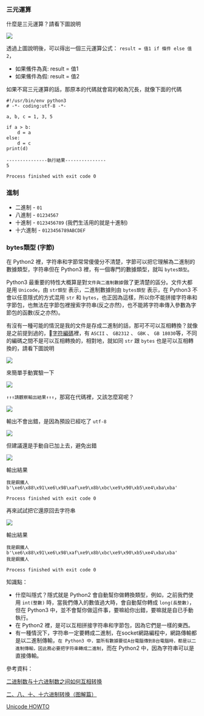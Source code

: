 ### 三元運算

什麼是三元運算？請看下圖說明

![](http://images2015.cnblogs.com/blog/1070619/201612/1070619-20161209000700788-1335921089.png)

透過上圖說明後，可以得出一個三元運算公式： `result = 值1 if 條件 else 值2`，

* 如果鯈件為真: result = 值1
* 如果鯈件為假: result = 值2

如果不寫三元運算的話，那原本的代碼就會寫的較為冗長，就像下面的代碼

```
#!/usr/bin/env python3
# -*- coding:utf-8 -*-

a, b, c = 1, 3, 5

if a > b:
    d = a
else:
    d = c
print(d)

---------------執行結果---------------
5

Process finished with exit code 0
```


### 進制

* 二進制 - `01`
* 八進制 - `01234567`
* 十進制 - `0123456789` (我們生活用的就是十進制)
* 十六進制 - `0123456789ABCDEF` 



### bytes類型 (字節)

在 Python2 裡，字符串和字節常常傻傻分不清楚，字節可以把它理解為二進制的數據類型，字符串但在 Python3 裡，有一個專門的數據類型，就叫 `bytes類型`。

Python3 最重要的特性大概算是對`文件與二進制數據`做了更清楚的區分。文件大都是用 `Unicode`，由 `str類型` 表示，二進制數據則由 `bytes類型` 表示，在 Python3 不會以任意隱式的方式混用 `str` 和 `bytes`，也正因為這樣，所以你不能拼接字符串和字節包，也無法在字節包裡搜索字符串(反之亦然)，也不能將字符串傳入參數為字節包的函數(反之亦然)。

有沒有一種可能的情況是我的文件是存成二進制的話，那可不可以互相轉換？就像是之前提到過的，[字符編碼](http://www.cnblogs.com/zarr12steven/p/6120692.html)裡，有 `ASCII` 、 `GB2312` 、 `GBK` 、 `GB 18030`等，不同的編碼之間不是可以互相轉換的，相對地，就如同 `str` 跟 `bytes` 也是可以互相轉換的，請看下圖說明

![](http://images2015.cnblogs.com/blog/1070619/201612/1070619-20161210225246663-1747128516.png)



來簡單手動實驗一下

![](http://images2015.cnblogs.com/blog/1070619/201612/1070619-20161210225335101-682257167.png)

`↑↑↑請觀察輸出結果↑↑↑`，那寫在代碼裡，又該怎麼寫呢？

![](http://images2015.cnblogs.com/blog/1070619/201612/1070619-20161210225434663-2106527728.png)

輸出不會出錯，是因為預設已經吃了 `utf-8`

![](http://images2015.cnblogs.com/blog/1070619/201612/1070619-20161210232545663-963395275.png)

但建議還是手動自已加上去，避免出錯

![](http://images2015.cnblogs.com/blog/1070619/201612/1070619-20161210232557991-475393892.png)

輸出結果

```
我是鋼鐵人
b'\xe6\x88\x91\xe6\x98\xaf\xe9\x8b\xbc\xe9\x90\xb5\xe4\xba\xba'

Process finished with exit code 0
```

再來試試把它還原回去字符串

![](http://images2015.cnblogs.com/blog/1070619/201612/1070619-20161210233306585-1217004552.png)

輸出結果

```
我是鋼鐵人
b'\xe6\x88\x91\xe6\x98\xaf\xe9\x8b\xbc\xe9\x90\xb5\xe4\xba\xba'
我是鋼鐵人

Process finished with exit code 0
```

知識點：

* 什麼叫隱式？隱式就是 Python2 會自動幫你做轉換類型，例如，之前我們使用 `int(整數)` 時，當我們傳入的數值過大時，會自動幫你轉成 `long(長整數)`，但在 Python3 中，並不會幫你做這件事，要嘛給你出錯，要嘛就是自已手動執行。
* 在 Python2 裡，是可以互相拼接字符串和字節包，因為它們是一樣的東西。
* 有一種情況下，字符串一定要轉成二進制，在socket網路編程中，網路傳輸都是以二進制傳輸，`在 Python3 中，當所有數據要從A台電腦傳到B台電腦時，都是以二進制傳輸，因此務必要把字符串轉成二進制`，而在 Python2 中，因為字符串可以是直接傳輸。



參考資料：

[二进制数与十六进制数之间如何互相转换](http://jingyan.baidu.com/article/47a29f24292608c0142399cb.html)

[二、八、十、十六进制转换（图解篇）](http://www.cnblogs.com/gaizai/p/4233780.html)

[Unicode HOWTO](https://docs.python.org/3/howto/unicode.html)



